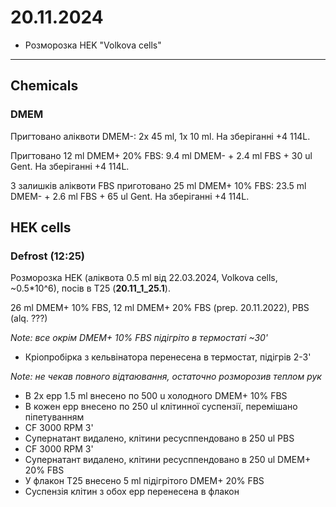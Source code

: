 20.11.2024
========

- Розморозка HEK "Volkova cells"

---

## Chemicals
### DMEM
Пригтовано аліквоти DMEM-: 2x 45 ml, 1x 10 ml.
На зберіганні +4 114L.

Пригтовано 12 ml DMEM+ 20% FBS: 9.4 ml DMEM- + 2.4 ml FBS + 30 ul Gent. 
На зберіганні +4 114L.

З залишків аліквоти FBS приготовано 25 ml DMEM+ 10% FBS: 23.5 ml DMEM- + 2.6 ml FBS + 65 ul Gent.
На зберіганні +4 114L.


## HEK cells
### Defrost (12:25)
Розморозка HEK (аліквота 0.5 ml від 22.03.2024, Volkova cells, ~0.5*10^6), посів в T25 (__20.11_1_25.1__).

26 ml DMEM+ 10% FBS, 12 ml DMEM+ 20% FBS (prep. 20.11.2022), PBS (alq. ???)

_Note: все окрім DMEM+ 10% FBS підігріто в термостаті ~30'_

- Кріопробірка з кельвінатора перенесена в термостат, підігрів 2-3'

_Note: не чекав повного відтаювання, остаточно розморозив теплом рук_

- В 2x epp 1.5 ml внесено по 500 u холодного DMEM+ 10% FBS
- В кожен epp внесено по 250 ul клітинної суспензії, перемішано піпетуванням
- CF 3000 RPM 3'
- Супернатант видалено, клітини ресусппендовано в 250 ul PBS
- CF 3000 RPM 3'
- Супернатант видалено, клітини ресусппендовано в 250 ul DMEM+ 20% FBS
- У флакон T25 внесено 5 ml підігрітого DMEM+ 20% FBS
- Суспензія клітин з обох epp перенесена в флакон